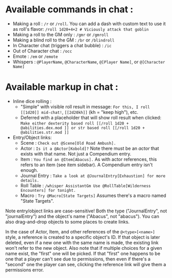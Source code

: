 # Available commands in chat : 
* Making a roll : `/r` or `/roll`. You can add a dash with custom text to use it as roll's flavor: `/roll 1d20+4+2 # Viciously attack that goblin`
* Making a roll to the GM only : `/gmr` or `/gmroll`
* Making a blind roll to the GM : `/br` or `/blindroll`
* In Character chat (triggers a chat bubble) : `/ic`
* Out of Character chat : `/occ`
* Emote : `/em` or `/emote`
* Whispers : `@PlayerName`, `@CharacterName`, `@[Player Name]`, or `@[Character Name]`

# Available markup in chat :
* Inline dice rolling :
  * "Simple" with visible roll result in message: `For this, I roll [[1d20]] mid-chat!`, `[[2d20kh]]` (kh = "keep high"), etc.
  * Deferred with a placeholder that will show roll result when clicked: `Make either dexterity based roll [[/roll 1d20 + @abilities.dex.mod ]] or str based roll [[/roll 1d20 + @abilities.str.mod ]]`
* Entry/Object links:
  * Scene : `Check out @Scene[Old Road Ambush].`
  * Actor : `Is it a @Actor[Kobold]?`
    Note there must be an _actor_ that exists with that name.  Not just a Compendium entry.
  * Item : `You find an @Item[Abacus].`
    As with actor references, this refers to an item (see item sidebar).  A Compendium entry isn't enough.
  * Journal Entry : `Take a look at @JournalEntry[Exhaustion] for more details.`
  * Roll Table : `/whisper AssistantGm Use @RollTable[Wilderness Encounters] for tonight.`
  * Macro : `Try @Macro[State Targets]`
    Assumes there's a macro named "State Targets".

Note entry/object links are case-sensitive!  Both the type ("JournalEntry", not "journalEntry") and the object's name ("Abacus", not "abacus").  You can also drag-and-drop objects to some places to create links.

In the case of Actor, Item, and other references of the `@<type>[<name>]` style, a reference is created to a specific object's ID.  If that object is later deleted, even if a new one with the same name is made, the existing link won't refer to the new object.  Also note that if multiple choices for a given name exist, the "first" one will be picked.  If that "first" one happens to be one that a player can't see due to permissions, then even if there's a "second" one the player can see, clicking the reference link will give them a permissions error.